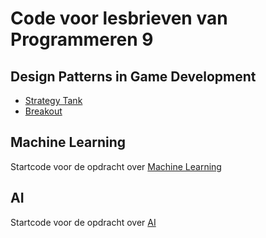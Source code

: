 # Code voor lesbrieven van Programmeren 9

## Design Patterns in Game Development

- [Strategy Tank](https://github.com/HR-CMGT/PRG09-design-patterns-strategy-tank)
- [Breakout](https://github.com/HR-CMGT/PRG09-design-patterns-breakout)

## Machine Learning

Startcode voor de opdracht over [Machine Learning](https://github.com/HR-CMGT/PRG09-ML)

## AI

Startcode voor de opdracht over [AI](https://github.com/HR-CMGT/PRG09-AI)
